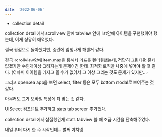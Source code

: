 ```yaml
---
date: '2022-06-06'
---
```


- collection detail

collection detail에서 scrollview 안에 tabview 안에 list안에 아이템을 구현했어야 했는데, 이게 상당히 애먹었다.

결국 원점으로 돌아왔지만, 중간에 엄청나게 해맨거 같다.

결국 scrollview안에 item.map을 통해서 카드를 렌더링했는데, 적당히 그린다면 문제 없겠지만 수만개이상 그려지는게 문제이긴 한데, 최적화 로직을 나중에 넣어야 할 것 같다.
(어차피 아이템을 가지고 올 수가 없어서 그 이상 그리는 것도 문제가 있지만...)

그리고 opensea app을 보면 select, filter 등은 모두 bottom modal로 보여주는 것 같다.

아무래도 그게 모바일 특성에 더 맞는 것 같다.

UISelect 컴포넌트 추가하고 stats tab screen 추가했다.

collection detail에서 삽질했던게 stats tabview 쓸 때 조금 시간을 단축해주었다.

내일 부터 다시 한 주 시작인데... 벌써 지치넹
